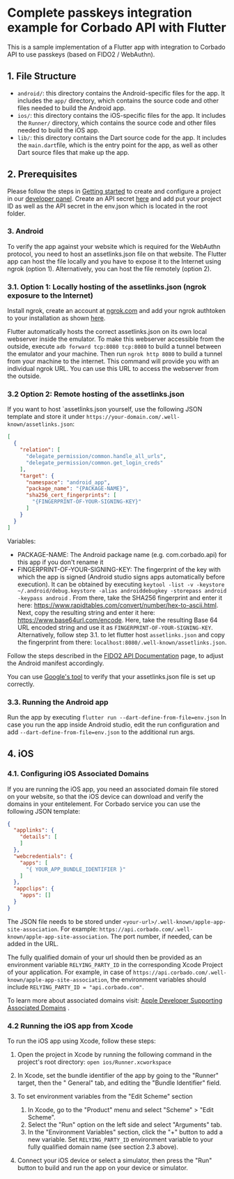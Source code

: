 # Complete passkeys integration example for Corbado API with Flutter

This is a sample implementation of a Flutter app with integration to Corbado API to use passkeys (based on FIDO2 / WebAuthn).

## 1. File Structure

* `android/`: this directory contains the Android-specific files for the app. It includes the `app/`
  directory, which contains the source code and other files needed to build the Android app.
* `ios/`: this directory contains the iOS-specific files for the app. It includes the `Runner/`
  directory, which contains the source code and other files needed to build the iOS app.
* `lib/`: this directory contains the Dart source code for the app. It includes the `main.dart`file,
  which is the entry point for the app, as well as other Dart source files that make up the app.

## 2. Prerequisites

Please follow the steps in [Getting started](https://docs.corbado.com/overview/getting-started) to
create and configure a project in our [developer panel](https://app.corbado.com). Create an API secret
[here](https://app.corbado.com/app/settings/credentials/api-keys) and add put your project ID as well
as the API secret in the env.json which is located in the root folder.

### 3. Android

To verify the app against your website which is required for the WebAuthn protocol,
you need to host an assetlinks.json file on that website. The Flutter app
can host the file locally and you have to expose it to the Internet using ngrok (option 1).
Alternatively, you can host the file remotely (option 2).

### 3.1. Option 1: Locally hosting of the assetlinks.json (ngrok exposure to the Internet)

Install ngrok, create an account at [ngrok.com](https://ngrok.com) and add your ngrok authtoken to
your installation
as shown [here](https://dashboard.ngrok.com/get-started/your-authtoken).

Flutter automatically hosts the correct assetlinks.json on its own local webserver inside the
emulator.
To make this webserver accessible from the outside,
execute ```adb forward tcp:8080 tcp:8080``` to build a tunnel between the emulator and your machine.
Then run ```ngrok http 8080``` to build a tunnel from your machine to the internet. This command will
provide you with an individual ngrok URL. You can use this URL to access the webserver from the
outside.

### 3.2 Option 2: Remote hosting of the assetlinks.json

If you want to host `assetlinks.json yourself, use the following JSON template and store it under
```https://your-domain.com/.well-known/assetlinks.json```:

```json
[
  {
    "relation": [
      "delegate_permission/common.handle_all_urls",
      "delegate_permission/common.get_login_creds"
    ],
    "target": {
      "namespace": "android_app",
      "package_name": "{PACKAGE-NAME}",
      "sha256_cert_fingerprints": [
        "{FINGERPRINT-OF-YOUR-SIGNING-KEY}"
      ]
    }
  }
]
```

Variables:

- PACKAGE-NAME: The Android package name (e.g. com.corbado.api) for this app if you don't rename it
- FINGERPRINT-OF-YOUR-SIGNING-KEY: The fingerprint of the key with which the app is signed (Android
  studio signs apps automatically before execution).
  It can be obtained by
  executing ```keytool -list -v -keystore ~/.android/debug.keystore -alias androiddebugkey -storepass android -keypass android```
  .
  From there, take the SHA256 fingerprint and enter it
  here: https://www.rapidtables.com/convert/number/hex-to-ascii.html.
  Next, copy the resulting string and enter it here: https://www.base64url.com/encode. Here, take
  the resulting Base 64 URL encoded string and use it as `FINGERPRINT-OF-YOUR-SIGNING-KEY`.
  Alternatively, follow step 3.1. to let flutter host `assetlinks.json` and copy the fingerprint from there: ```localhost:8080/.well-known/assetlinks.json```.

Follow the steps described in
the [FIDO2 API Documentation](https://developers.google.com/identity/fido/android/native-apps) page,
to adjust the Android manifest accordingly.

You can use [Google's tool](https://developers.google.com/digital-asset-links/tools/generator) to
verify that your assetlinks.json file is set up correctly.

### 3.3. Running the Android app

Run the app by executing ```flutter run --dart-define-from-file=env.json```
In case you run the app inside Android studio, edit the run configuration and
add ```--dart-define-from-file=env.json``` to the
additional run args.

## 4. iOS

### 4.1. Configuring iOS Associated Domains

If you are running the iOS app, you need an associated domain file stored on your website, so that
the iOS device can download and verify the domains in your entitelement. For Corbado service you can
use the following JSON template:

```json
{
  "applinks": {
    "details": [
    ]
  },
  "webcredentials": {
    "apps": [
      "{ YOUR_APP_BUNDLE_IDENTIFIER }"
    ]
  },
  "appclips": {
    "apps": []
  }
}
```

The JSON file needs to be stored under ```<your-url>/.well-known/apple-app-site-association```.
For example: ```https://api.corbado.com/.well-known/apple-app-site-association```. The port number,
if needed, can be added in the URL.

The fully qualified domain of your url should then be provided as an environment
variable ```RELYING_PARTY_ID``` in the corresponding Xcode Project of your application. For example,
in case of ```https://api.corbado.com/.well-known/apple-app-site-association```, the environment
variables should include ```RELYING_PARTY_ID = "api.corbado.com"```.

To learn more about associated domains
visit: [Apple Developer Supporting Associated Domains](https://developer.apple.com/documentation/xcode/supporting-associated-domains)
.

### 4.2 Running the iOS app from Xcode

To run the iOS app using Xcode, follow these steps:

1. Open the project in Xcode by running the following command in the project's root directory:
   ```open ios/Runner.xcworkspace```

2. In Xcode, set the bundle identifier of the app by going to the "Runner" target, then the "
   General" tab, and editing the "Bundle Identifier" field.

3. To set environment variables from the "Edit Scheme" section
    1. In Xcode, go to the "Product" menu and select "Scheme" > "Edit Scheme".
    2. Select the "Run" option on the left side and select "Arguments" tab.
    3. In the "Environment Variables" section, click the "+" button to add a new variable.
       Set ```RELYING_PARTY_ID``` environment variable to your fully qualified domain name (see
       section 2.3 above).


4. Connect your iOS device or select a simulator, then press the "Run" button to build and run the
   app on your device or simulator.   
   
